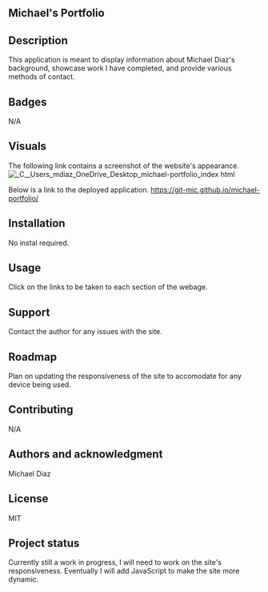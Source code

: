 ## Michael's Portfolio


## Description
This application is meant to display information about Michael Diaz's background, showcase work I have completed, and provide various methods of contact. 

## Badges
N/A

## Visuals
The following link contains a screenshot of the website's appearance. 
![_C__Users_mdiaz_OneDrive_Desktop_michael-portfolio_index html](https://github.com/Git-Mic/michael-portfolio/assets/58701184/752c161b-7fc0-47f3-b93a-12c2cc3f6b59)

Below is a link to the deployed application. 
https://git-mic.github.io/michael-portfolio/


## Installation
No instal required. 

## Usage
Click on the links to be taken to each section of the webage. 

## Support
Contact the author for any issues with the site. 

## Roadmap
Plan on updating the responsiveness of the site to accomodate for any device being used. 

## Contributing
N/A

## Authors and acknowledgment
Michael Diaz

## License
MIT

## Project status
Currently still a work in progress, I will need to work on the site's responsiveness. Eventually I will add JavaScript to make the site more dynamic. 